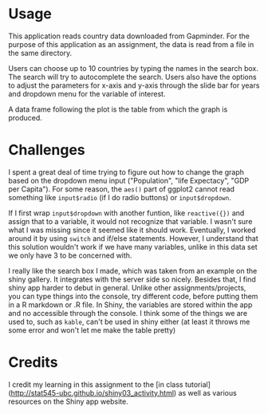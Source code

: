 
# Usage 
This application reads country data downloaded from Gapminder. For the purpose of this application as an assignment, the data is read from a file in the same directory. 

Users can choose up to 10 countries by typing the names in the search box. The search will try to autocomplete the search. Users also have the options to adjust the parameters for x-axis and y-axis through the slide bar for years and dropdown menu for the variable of interest. 

A data frame following the plot is the table from which the graph is produced. 

# Challenges 
I spent a great deal of time trying to figure out how to change the graph based on the dropdown menu input ("Population", "life Expectacy", "GDP per Capita"). For some reason, the `aes()` part of ggplot2 cannot read something like `input$radio` (if I do radio buttons) or `input$dropdown`. 

If I first wrap `input$dropdown` with another funtion, like `reactive({})` and assign that to a variable, it would not recognize that variable. I wasn't sure what I was missing since it seemed like it should work. Eventually, I worked around it by using `switch` and if/else statements. However, I understand that this solution wouldn't work if we have many variables, unlike in this data set we only have 3 to be concerned with. 

I really like the search box I made, which was taken from an example on the shiny gallery. It integrates with the server side so nicely. Besides that, I find shiny app harder to debut in general. Unlike other assignments/projects, you can type things into the console, try different code, before putting them in a R markdown or .R file. In Shiny, the variables are stored within the app and no accessible through the console. I think some of the things we are used to, such as `kable`, can't be used in shiny either (at least it throws me some error and won't let me make the table pretty)

# Credits 

I credit my learning in this assignment to the [in class tutorial] (http://stat545-ubc.github.io/shiny03_activity.html) as well as various resources on the Shiny app website.
